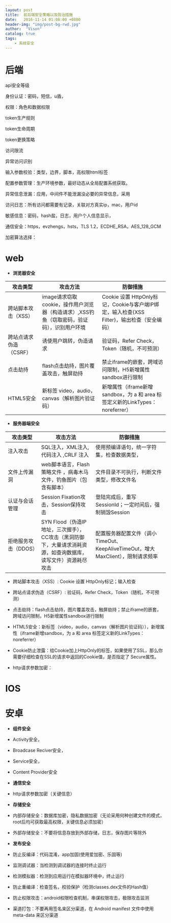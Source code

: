 ```yaml
---
layout: post
title:  前后端安全策略以及防治措施
date:   2016-11-14 01:08:00 +0800
header-img: "img/post-bg-rwd.jpg"
author:  "Vison"
catalog: true
tags:
    - 系统安全
---
```



# 后端

api安全等级

身份认证：密码，短信，u盾，

权限：角色和数据权限

token生产规则

token生命周期

token更换策略

访问限流

异常访问识别

输入参数校验：类型，边界，脚本，高权限html标签

配置参数管理：生产环境参数，最好动态从全局配置系统获取。

异常信息泄漏：应用，中间件不能泄漏没必要的异常信息，采用

访问日志：所有访问都需要有记录，关联对方真实ip，mac，用户id

敏感信息：密码，hash盐，日志，用户个人信息显示，

通信安全：https，evzhengs，hsts，TLS 1.2，ECDHE_RSA，AES_128_GCM

加密算法选择：

# web

- **浏览器安全**


 攻击类型          |     攻击方法        |     防御措施
----------        | ----------------  | ------------------  
跨站脚本攻击（XSS） | image请求窃取cookie，操作用户浏览器（构造请求）,XSS钓鱼（窃取密码，验证码），识别用户环境   | Cookie 设置 HttpOnly标记，Cookie与客户端IP绑定，输入检查(XSS Filter)，输出检查（安全编码）
跨站点请求伪造（CSRF）| 诱使用户跳转，伪造请求   | 验证码，Refer Check，Token（随机，不可预测）
点击劫持 | flash点击劫持，图片覆盖攻击，触屏劫持 | 禁止iframe的嵌套，跨域访问限制，H5新增属性sandbox进行限制
HTML5安全 | 新标签 video，audio，canvas（解析图片验证码）| 新增属性（iframe新增sandbox，为 a 和 area 标签定义新的LinkTypes： noreferrer）

- **服务器端安全**

 攻击类型         |     攻击方法        |     防御措施
----------       | ----------------  | ------------------  
注入攻击  |  SQL注入，XML注入,代码注入 ,CRLF 注入 | 使用预编译语句，统一字符集，检查数据类型，
文件上传漏洞 | web脚本语言，Flash策略文件 ，病毒木马文件，钓鱼图片（包含有脚本） | 文件目录不可执行，判断文件类型，修改文件名
认证与会话管理 | Session Fixation攻击，Session保持攻击 | 登陆完成后，重写SessionId；一定时间后，强制销毁Session
拒绝服务攻击（DDOS） |SYN Flood（伪造IP地址，三次握手），CC攻击（黑洞防御下，大量请求消耗资源，如查询数据库，读写文件）资源耗尽攻击 | 配置服务器配置文件（调小TimeOut、KeepAliveTimeOut，增大MaxClient），限制请求频率

 - 跨站脚本攻击（XSS）: Cookie 设置 HttpOnly标记；输入检查
 - 跨站点请求伪造（CSRF）:  验证码，Refer Check，Token（随机，不可预测）
 - 点击劫持：flash点击劫持，图片覆盖攻击，触屏劫持；禁止iframe的嵌套，跨域访问限制，H5新增属性sandbox进行限制
 - HTML5安全：新标签（video，audio，canvas（解析图片验证码）），新增属性（iframe新增sandbox，为 a 和 area 标签定义新的LinkTypes： noreferrer）

 - Cookie防止泄露：给Cookie加上HttpOnly的标签，如果使用了SSL，那么你需要仔细检查在SSL的请求中返回的Cookie值，是否指定了 Secure属性。

 - http请求参数加密：



# IOS



# 安卓

- **组件安全**

 - Activity安全，

 - Broadcase Reciver安全，

 - Service安全，

 - Content Provider安全

- **通信安全**
 - http请求参数加密（关键信息）

- **存储安全**
 -  内部存储安全：数据库加密，隐私数据加密（无论采用何种创建文件的模式，root后均可获取最高权限，关键信息必须加密）
 
 -  外部存储安全：不要将信息存放到外部存储，日志，保存图片等除外

- **发布安全**

 - 防止反编译：代码混淆，app加固(使用爱加密、乐固等)

 - 监测调试器：当检测到调试器的连接时终止运行

 - 检测模拟器：检测到应用运行在模拟器环境中，终止运行

 - 防止重编译：检查签名，校验保护（检测classes.dex文件的Hash值）

 - 防止权限攻击：android权限检查机制，串谋权限攻击，极限攻击监测

 - 渠道打包：不要再用签名来区分渠道，在 Android manifest 文件中使用 meta-data 来区分渠道
